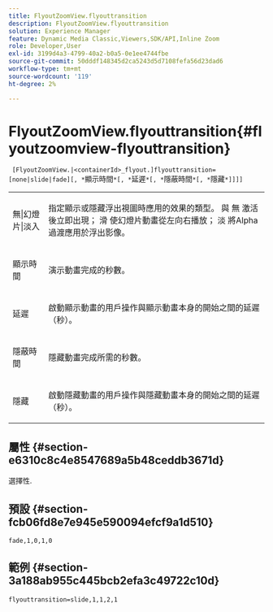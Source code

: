 ```yaml
---
title: FlyoutZoomView.flyouttransition
description: FlyoutZoomView.flyouttransition
solution: Experience Manager
feature: Dynamic Media Classic,Viewers,SDK/API,Inline Zoom
role: Developer,User
exl-id: 3199d4a3-4799-40a2-b0a5-0e1ee4744fbe
source-git-commit: 50dddf148345d2ca5243d5d7108fefa56d23dad6
workflow-type: tm+mt
source-wordcount: '119'
ht-degree: 2%

---
```


# FlyoutZoomView.flyouttransition{#flyoutzoomview-flyouttransition}

` [FlyoutZoomView.|<containerId>_flyout.]flyouttransition=[none|slide|fade][, *`顯示時間`*[, *`延遲`*[, *`隱蔽時間`*[, *`隱藏`*]]]]`

<table id="table_AB421835D2454ECD8AA40DBFADBAC65F"> 
 <tbody> 
  <tr> 
   <td colname="col1"> <p> <span class="codeph"> <span class="varname"> 無|幻燈片|淡入 </span> </span> </p> </td> 
   <td colname="col2"> <p> 指定顯示或隱藏浮出視圖時應用的效果的類型。 與 <span class="codeph"> 無 </span>激活後立即出現； <span class="codeph"> 滑 </span> 使幻燈片動畫從左向右播放； <span class="codeph"> 淡 </span> 將Alpha過渡應用於浮出影像。 </p> </td> 
  </tr> 
  <tr> 
   <td colname="col1"> <p> <span class="codeph"> <span class="varname"> 顯示時間 </span> </span> </p> </td> 
   <td colname="col2"> <p> 演示動畫完成的秒數。 </p> </td> 
  </tr> 
  <tr> 
   <td colname="col1"> <p> <span class="codeph"> <span class="varname"> 延遲 </span> </span> </p> </td> 
   <td colname="col2"> <p> 啟動顯示動畫的用戶操作與顯示動畫本身的開始之間的延遲（秒）。 </p> </td> 
  </tr> 
  <tr> 
   <td colname="col1"> <p> <span class="codeph"> <span class="varname"> 隱蔽時間 </span> </span> </p> </td> 
   <td colname="col2"> <p> 隱藏動畫完成所需的秒數。 </p> </td> 
  </tr> 
  <tr> 
   <td colname="col1"> <p> <span class="codeph"> <span class="varname"> 隱藏 </span> </span> </p> </td> 
   <td colname="col2"> <p> 啟動隱藏動畫的用戶操作與隱藏動畫本身的開始之間的延遲（秒）。 </p> </td> 
  </tr> 
 </tbody> 
</table>

## 屬性 {#section-e6310c8c4e8547689a5b48ceddb3671d}

選擇性.

## 預設 {#section-fcb06fd8e7e945e590094efcf9a1d510}

`fade,1,0,1,0`

## 範例 {#section-3a188ab955c445bcb2efa3c49722c10d}

`flyouttransition=slide,1,1,2,1`
